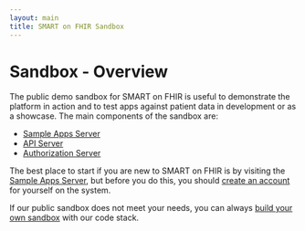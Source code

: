 ```yaml
---
layout: main
title: SMART on FHIR Sandbox
---
```


# Sandbox - Overview

The public demo sandbox for SMART on FHIR is useful to demonstrate
the platform in action and to test apps against patient data
in development or as a showcase. The main components of the sandbox
are:

* [Sample Apps Server](https://fhir.smartplatforms.org)
* [API Server](https://fhir-api.smartplatforms.org)
* [Authorization Server](https://authorize.smartplatforms.org)

The best place to start if you are new to SMART on FHIR is by visiting
the [Sample Apps Server](https://fhir.smartplatforms.org), but before you
do this, you should [create an account]({{site.baseurl}}sandbox/account)
for yourself on the system.

If our public sandbox does not meet your needs, you can always
[build your own sandbox]({{site.baseurl}}sandbox/install) with our code stack.